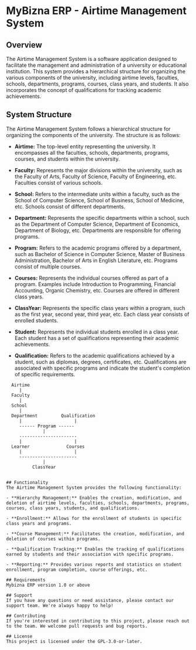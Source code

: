 # MyBizna ERP - Airtime Management System 

## Overview
The Airtime Management System is a software application designed to facilitate the management and administration of a university or educational institution. This system provides a hierarchical structure for organizing the various components of the university, including airtime levels, faculties, schools, departments, programs, courses, class years, and students. It also incorporates the concept of qualifications for tracking academic achievements.

## System Structure
The Airtime Management System follows a hierarchical structure for organizing the components of the university. The structure is as follows:

 - **Airtime:** The top-level entity representing the university. It encompasses all the faculties, schools, departments, programs, courses, and students within the university.

 - **Faculty:** Represents the major divisions within the university, such as the Faculty of Arts, Faculty of Science, Faculty of Engineering, etc. Faculties consist of various schools.

 - **School:** Refers to the intermediate units within a faculty, such as the School of Computer Science, School of Business, School of Medicine, etc. Schools consist of different departments.

 - **Department:** Represents the specific departments within a school, such as the Department of Computer Science, Department of Economics, Department of Biology, etc. Departments are responsible for offering programs.

 - **Program:** Refers to the academic programs offered by a department, such as Bachelor of Science in Computer Science, Master of Business Administration, Bachelor of Arts in English Literature, etc. Programs consist of multiple courses.

 - **Courses:** Represents the individual courses offered as part of a program. Examples include Introduction to Programming, Financial Accounting, Organic Chemistry, etc. Courses are offered in different class years.

 - **ClassYear:** Represents the specific class years within a program, such as the first year, second year, third year, etc. Each class year consists of enrolled students.

 - **Student:** Represents the individual students enrolled in a class year. Each student has a set of qualifications representing their academic achievements.

 - **Qualification:** Refers to the academic qualifications achieved by a student, such as diplomas, degrees, certificates, etc. Qualifications are associated with specific programs and indicate the student's completion of specific requirements.
  ```
    Airtime
       |
    Faculty
       |
    School
       |
    Department         Qualification
       |                    |
       ------ Program ------
                |
       ---------------------- 
       |                    |
    Learner              Courses
       |                    |
       ---------------------- 
                |
            ClassYear    
                                          

## Functionality
The Airtime Management System provides the following functionality:

 - **Hierarchy Management:** Enables the creation, modification, and deletion of airtime levels, faculties, schools, departments, programs, courses, class years, students, and qualifications.

 - **Enrollment:** Allows for the enrollment of students in specific class years and programs.

 - **Course Management:** Facilitates the creation, modification, and deletion of courses within programs.

 - **Qualification Tracking:** Enables the tracking of qualifications earned by students and their association with specific programs.

 - **Reporting:** Provides various reports and statistics on student enrollment, program completion, course offerings, etc.

 ## Requirements
Mybizna ERP version 1.0 or above

## Support
If you have any questions or need assistance, please contact our support team. We're always happy to help!

## Contributing
If you're interested in contributing to this project, please reach out to the team. We welcome pull requests and bug reports.

## License
This project is licensed under the GPL-3.0-or-later.

           
    
